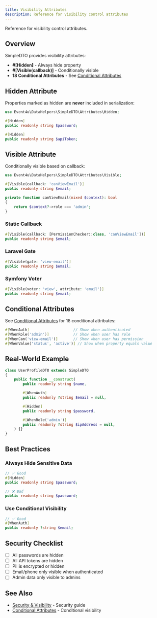 ```yaml
---
title: Visibility Attributes
description: Reference for visibility control attributes
---
```


Reference for visibility control attributes.

## Overview

SimpleDTO provides visibility attributes:

- **#[Hidden]** - Always hide property
- **#[Visible(callback)]** - Conditionally visible
- **18 Conditional Attributes** - See [Conditional Attributes](/attributes/conditional/)

## Hidden Attribute

Properties marked as hidden are **never** included in serialization:

```php
use Event4u\DataHelpers\SimpleDTO\Attributes\Hidden;

#[Hidden]
public readonly string $password;

#[Hidden]
public readonly string $apiToken;
```

## Visible Attribute

Conditionally visible based on callback:

```php
use Event4u\DataHelpers\SimpleDTO\Attributes\Visible;

#[Visible(callback: 'canViewEmail')]
public readonly string $email;

private function canViewEmail(mixed $context): bool
{
    return $context?->role === 'admin';
}
```

### Static Callback

```php
#[Visible(callback: [PermissionChecker::class, 'canViewEmail'])]
public readonly string $email;
```

### Laravel Gate

```php
#[Visible(gate: 'view-email')]
public readonly string $email;
```

### Symfony Voter

```php
#[Visible(voter: 'view', attribute: 'email')]
public readonly string $email;
```

## Conditional Attributes

See [Conditional Attributes](/attributes/conditional/) for 18 conditional attributes:

```php
#[WhenAuth]                    // Show when authenticated
#[WhenRole('admin')]           // Show when user has role
#[WhenCan('view-email')]       // Show when user has permission
#[WhenValue('status', 'active')] // Show when property equals value
```

## Real-World Example

```php
class UserProfileDTO extends SimpleDTO
{
    public function __construct(
        public readonly string $name,

        #[WhenAuth]
        public readonly ?string $email = null,

        #[Hidden]
        public readonly string $password,

        #[WhenRole('admin')]
        public readonly ?string $ipAddress = null,
    ) {}
}
```

## Best Practices

### Always Hide Sensitive Data

```php
// ✅ Good
#[Hidden]
public readonly string $password;

// ❌ Bad
public readonly string $password;
```

### Use Conditional Visibility

```php
// ✅ Good
#[WhenAuth]
public readonly ?string $email;
```

## Security Checklist

- [ ] All passwords are hidden
- [ ] All API tokens are hidden
- [ ] PII is encrypted or hidden
- [ ] Email/phone only visible when authenticated
- [ ] Admin data only visible to admins

## See Also

- [Security & Visibility](/simple-dto/security-visibility/) - Security guide
- [Conditional Attributes](/attributes/conditional/) - Conditional visibility
